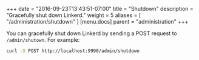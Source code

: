 +++
date = "2016-09-23T13:43:51-07:00"
title = "Shutdown"
description = "Gracefully shut down Linkerd."
weight = 5
aliases = [
  "/administration/shutdown"
]
[menu.docs]
  parent = "administration"
+++

You can gracefully shut down Linkerd by sending a POST request to
`/admin/shutown`. For example:

```bash
curl -X POST http://localhost:9990/admin/shutdown
```

